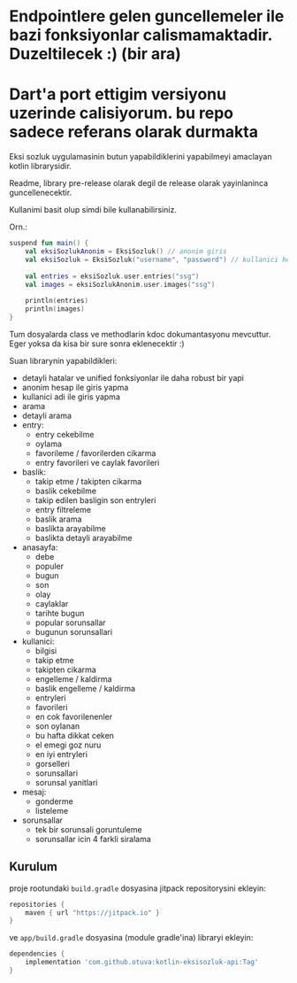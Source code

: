 # Endpointlere gelen guncellemeler ile bazi fonksiyonlar calismamaktadir. Duzeltilecek :) (bir ara)

# Dart'a port ettigim versiyonu uzerinde calisiyorum. bu repo sadece referans olarak durmakta

Eksi sozluk uygulamasinin butun yapabildiklerini yapabilmeyi amaclayan kotlin librarysidir.

Readme, library pre-release olarak degil de release olarak yayinlaninca guncellenecektir.

Kullanimi basit olup simdi bile kullanabilirsiniz.

Orn.:

```kotlin
suspend fun main() {
    val eksiSozlukAnonim = EksiSozluk() // anonim giris
    val eksiSozluk = EksiSozluk("username", "password") // kullanici hesabi
    
    val entries = eksiSozluk.user.entries("ssg")
    val images = eksiSozlukAnonim.user.images("ssg")
    
    println(entries)
    println(images)
}
```

Tum dosyalarda class ve methodlarin kdoc dokumantasyonu mevcuttur. Eger yoksa da kisa bir sure sonra eklenecektir :)

Suan librarynin yapabildikleri:

- detayli hatalar ve unified fonksiyonlar ile daha robust bir yapi
- anonim hesap ile giris yapma
- kullanici adi ile giris yapma
- arama
- detayli arama
- entry:
  - entry cekebilme
  - oylama
  - favorileme / favorilerden cikarma
  - entry favorileri ve caylak favorileri
- baslik:
  - takip etme / takipten cikarma
  - baslik cekebilme
  - takip edilen basligin son entryleri
  - entry filtreleme
  - baslik arama
  - baslikta arayabilme
  - baslikta detayli arayabilme
- anasayfa:
  - debe
  - populer
  - bugun 
  - son 
  - olay
  - caylaklar
  - tarihte bugun
  - popular sorunsallar
  - bugunun sorunsallari
- kullanici:
  - bilgisi
  - takip etme 
  - takipten cikarma
  - engelleme / kaldirma
  - baslik engelleme / kaldirma
  - entryleri
  - favorileri
  - en cok favorilenenler
  - son oylanan
  - bu hafta dikkat ceken
  - el emegi goz nuru
  - en iyi entryleri
  - gorselleri
  - sorunsallari
  - sorunsal yanitlari
- mesaj:
  - gonderme
  - listeleme
- sorunsallar
  - tek bir sorunsali goruntuleme
  - sorunsallar icin 4 farkli siralama

## Kurulum

proje rootundaki `build.gradle` dosyasina jitpack repositorysini ekleyin:

```groovy
repositories {
    maven { url "https://jitpack.io" }
}
```

ve `app/build.gradle` dosyasina (module gradle'ina) libraryi ekleyin:

```groovy
dependencies {
    implementation 'com.github.otuva:kotlin-eksisozluk-api:Tag'
}
```
